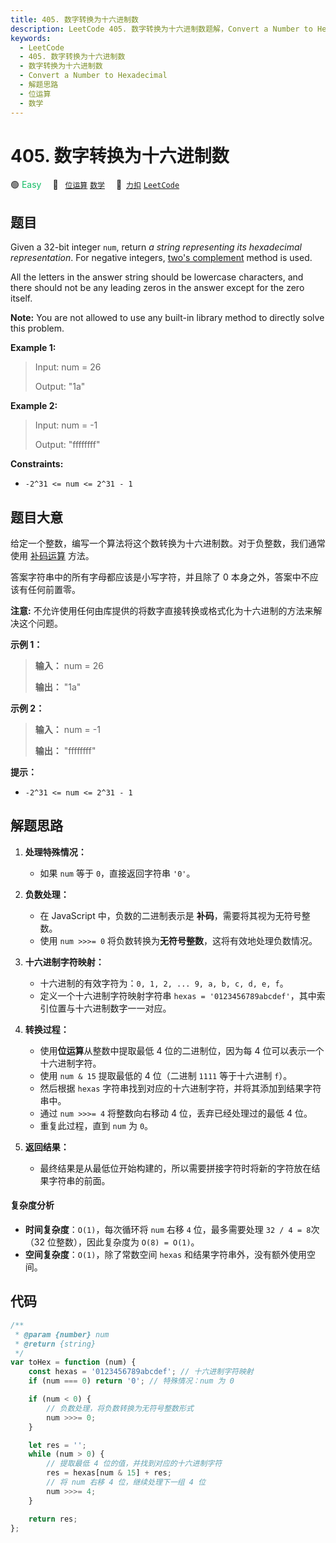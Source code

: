 ```yaml
---
title: 405. 数字转换为十六进制数
description: LeetCode 405. 数字转换为十六进制数题解，Convert a Number to Hexadecimal，包含解题思路、复杂度分析以及完整的 JavaScript 代码实现。
keywords:
  - LeetCode
  - 405. 数字转换为十六进制数
  - 数字转换为十六进制数
  - Convert a Number to Hexadecimal
  - 解题思路
  - 位运算
  - 数学
---
```


# 405. 数字转换为十六进制数

🟢 <font color=#15bd66>Easy</font>&emsp; 🔖&ensp; [`位运算`](/tag/bit-manipulation.md) [`数学`](/tag/math.md)&emsp; 🔗&ensp;[`力扣`](https://leetcode.cn/problems/convert-a-number-to-hexadecimal) [`LeetCode`](https://leetcode.com/problems/convert-a-number-to-hexadecimal)

## 题目

Given a 32-bit integer `num`, return _a string representing its hexadecimal
representation_. For negative integers, [two's
complement](https://en.wikipedia.org/wiki/Two%27s_complement) method is used.

All the letters in the answer string should be lowercase characters, and there
should not be any leading zeros in the answer except for the zero itself.

**Note:** You are not allowed to use any built-in library method to directly
solve this problem.

**Example 1:**

> Input: num = 26
>
> Output: "1a"

**Example 2:**

> Input: num = -1
>
> Output: "ffffffff"

**Constraints:**

- `-2^31 <= num <= 2^31 - 1`

## 题目大意

给定一个整数，编写一个算法将这个数转换为十六进制数。对于负整数，我们通常使用
[补码运算](https://baike.baidu.com/item/%E8%A1%A5%E7%A0%81/6854613?fr=aladdin) 方法。

答案字符串中的所有字母都应该是小写字符，并且除了 0 本身之外，答案中不应该有任何前置零。

**注意:** 不允许使用任何由库提供的将数字直接转换或格式化为十六进制的方法来解决这个问题。

**示例 1：**

> **输入：** num = 26
>
> **输出：** "1a"

**示例 2：**

> **输入：** num = -1
>
> **输出：** "ffffffff"

**提示：**

- `-2^31 <= num <= 2^31 - 1`

## 解题思路

1. **处理特殊情况：**

   - 如果 `num` 等于 `0`，直接返回字符串 `'0'`。

2. **负数处理：**

   - 在 JavaScript 中，负数的二进制表示是 **补码**，需要将其视为无符号整数。
   - 使用 `num >>>= 0` 将负数转换为**无符号整数**，这将有效地处理负数情况。

3. **十六进制字符映射：**

   - 十六进制的有效字符为：`0, 1, 2, ... 9, a, b, c, d, e, f`。
   - 定义一个十六进制字符映射字符串 `hexas = '0123456789abcdef'`，其中索引位置与十六进制数字一一对应。

4. **转换过程：**

   - 使用**位运算**从整数中提取最低 4 位的二进制位，因为每 4 位可以表示一个十六进制字符。
   - 使用 `num & 15` 提取最低的 4 位（二进制 `1111` 等于十六进制 `f`）。
   - 然后根据 `hexas` 字符串找到对应的十六进制字符，并将其添加到结果字符串中。
   - 通过 `num >>>= 4` 将整数向右移动 4 位，丢弃已经处理过的最低 4 位。
   - 重复此过程，直到 `num` 为 `0`。

5. **返回结果：**
   - 最终结果是从最低位开始构建的，所以需要拼接字符时将新的字符放在结果字符串的前面。

#### 复杂度分析

- **时间复杂度**：`O(1)`，每次循环将 `num` 右移 `4` 位，最多需要处理 `32 / 4 = 8`次（32 位整数），因此复杂度为 `O(8) = O(1)`。
- **空间复杂度**：`O(1)`，除了常数空间 `hexas` 和结果字符串外，没有额外使用空间。

## 代码

```javascript
/**
 * @param {number} num
 * @return {string}
 */
var toHex = function (num) {
	const hexas = '0123456789abcdef'; // 十六进制字符映射
	if (num === 0) return '0'; // 特殊情况：num 为 0

	if (num < 0) {
		// 负数处理，将负数转换为无符号整数形式
		num >>>= 0;
	}

	let res = '';
	while (num > 0) {
		// 提取最低 4 位的值，并找到对应的十六进制字符
		res = hexas[num & 15] + res;
		// 将 num 右移 4 位，继续处理下一组 4 位
		num >>>= 4;
	}

	return res;
};
```
